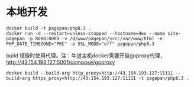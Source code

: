 # 本地开发
```text
docker build -t pagepan/php8.3 .
docker run -d --restart=unless-stopped --hostname=dev --name site-pagepan -p 8088:8080 -v /d/www/pagepan/src:/var/www/html -e PHP_DATE_TIMEZONE="PRC" -e SSL_MODE="off" pagepan/php8.3
```

build 镜像时使用代理。注：牛道主机docker需要开启goproxy代理，http://43.154.193.127:5001/compose/goproxy
```text
docker build --build-arg http_proxy=http://43.154.193.127:11111 --build-arg https_proxy=http://43.154.193.127:11111 -t pagepan/php8.3 .
```